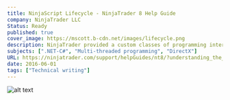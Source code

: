 ```yaml
---
title: NinjaScript Lifecycle - NinjaTrader 8 Help Guide
company: NinjaTrader LLC
Status: Ready
published: true
cover_image: https://mscott.b-cdn.net/images/lifecycle.png
description: NinjaTrader provided a custom classes of programming interfaces that were given low-level access to core software objects to make it easy to develop custom add-ons, yet were wrapped in abstract layers that were sometimes not so easy to understand in common debug scenarios. To help with the learning curve, I worked with the team of product managers and engineers to help ensure that 3rd party developers understood how each instance of their custom NinjaScript types would be expected to be handled by core NinjaTrader platform.
subjects: [".NET-C#", "Multi-threaded programming", "DirectX"]
URL: https://ninjatrader.com/support/helpGuides/nt8/?understanding_the_lifecycle_of.htm
date: 2016-06-01
tags: ["Technical writing"]
---
```


![alt text](https://mscott.b-cdn.net/images/lifecycle1.png)
